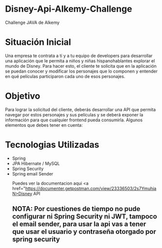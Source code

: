 # Disney-Api-Alkemy-Challenge
Challenge JAVA de Alkemy


<h1>Situación Inicial</h1>
<div> Una empresa te contrata a tí y a tu equipo de developers para desarrollar una aplicación
que le permita a niños y niñas hispanohablantes explorar el mundo de Disney. Para hacer
esto, el cliente te solicita que en la aplicación se puedan conocer y modificar los personajes
que lo componen y entender en qué películas participaron cada uno de esos personajes.
</div>

<h1>Objetivo</h1>

<div>Para lograr la solicitud del cliente, deberás desarrollar una API que permita navegar por
estos personajes y sus películas y se deberá exponer la información para que cualquier
frontend pueda consumirla. Algunos elementos que debes tener en cuenta:
 </div>
 
 <h1>Tecnologias Utilizadas</h1>
 <ul>
 <li>Spring</li>
 <li>JPA Hibernate / MySQL</li>
 <li>Spring Security</li>
 <li>Spring email Sender</li>
 
 Puedes ver la documentacion aqui
 <a href="https://documenter.getpostman.com/view/23336503/2s7YmuhjaN>Disney API </a>
 
 <h2>NOTA: Por cuestiones de tiempo no pude configurar ni Spring Security ni JWT, tampoco el email sender, para usar la api vas a
 tener que usar el usuario y contraseña otorgado por spring security</h2>
